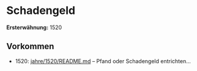 # Schadengeld

**Ersterwähnung:** 1520

## Vorkommen
- 1520: [jahre/1520/README.md](../jahre/1520/README.md) – Pfand oder Schadengeld entrichten...

